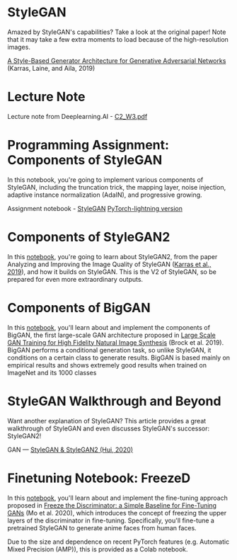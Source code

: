 # StyleGAN

Amazed by StyleGAN's capabilities? Take a look at the original paper! Note that it may take a few extra moments to load because of the high-resolution images.

[A Style-Based Generator Architecture for Generative Adversarial Networks](1812.04948.pdf) (Karras, Laine, and Aila, 2019)

# Lecture Note

Lecture note from Deeplearning.AI - [C2_W3.pdf](C2_W3.pdf)


# Programming Assignment: Components of StyleGAN
In this notebook, you're going to implement various components of StyleGAN, including the truncation trick, the mapping layer, noise injection, adaptive instance normalization (AdaIN), and progressive growing.  

Assignment notebook - [StyleGAN](C2W3_Assignment.ipynb)
[PyTorch-lightning version](myC2W3_styleGAN.ipynb)

# Components of StyleGAN2
In this [notebook](StyleGAN2), you're going to learn about StyleGAN2, from the paper Analyzing and Improving the Image Quality of StyleGAN ([Karras et al., 2019](1912.04958.pdf)), and how it builds on StyleGAN. This is the V2 of StyleGAN, so be prepared for even more extraordinary outputs.

# Components of BigGAN
In this [notebook](BigGAN.ipynb), you'll learn about and implement the components of BigGAN, the first large-scale GAN architecture proposed in [Large Scale GAN Training for High Fidelity Natural Image Synthesis](1809.11096.pdf) (Brock et al. 2019). BigGAN performs a conditional generation task, so unlike StyleGAN, it conditions on a certain class to generate results. BigGAN is based mainly on empirical results and shows extremely good results when trained on ImageNet and its 1000 classes

# StyleGAN Walkthrough and Beyond
Want another explanation of StyleGAN? This article provides a great walkthrough of StyleGAN and even discusses StyleGAN's successor: StyleGAN2!

GAN — [StyleGAN & StyleGAN2 (Hui, 2020)](https://jonathan-hui.medium.com/gan-stylegan-stylegan2-479bdf256299)

# Finetuning Notebook: FreezeD

In this [notebook](https://colab.research.google.com/github/https-deeplearning-ai/GANs-Public/blob/master/C2W3_FreezeD_(Optional).ipynb), you'll learn about and implement the fine-tuning approach proposed in [Freeze the Discriminator: a Simple Baseline for Fine-Tuning GANs](2002.10964) (Mo et al. 2020), which introduces the concept of freezing the upper layers of the discriminator in fine-tuning. Specifically, you'll fine-tune a pretrained StyleGAN to generate anime faces from human faces.

Due to the size and dependence on recent PyTorch features (e.g. Automatic Mixed Precision (AMP)), this is provided as a Colab notebook. 
